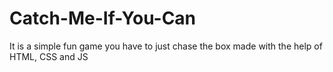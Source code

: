 # Catch-Me-If-You-Can
It is a simple fun game you have to just chase the box made with the help of HTML, CSS and JS

